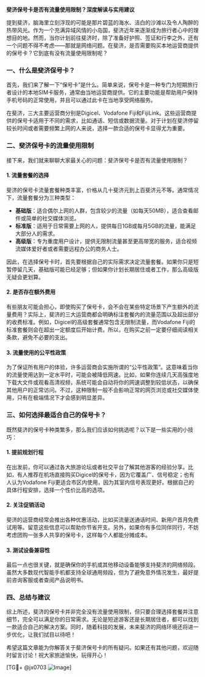 **斐济保号卡是否有流量使用限制？深度解读与实用建议**

提到斐济，脑海里立刻浮现的可能是那片碧蓝的海水、洁白的沙滩以及令人陶醉的热带风光。作为一个充满异域风情的小岛国，斐济近年来逐渐成为旅行者心中的理想目的地。然而，当你计划前往斐济时，除了准备好护照、签证和行李之外，还有一个问题不得不考虑——那就是网络问题。在斐济，是否需要购买本地运营商提供的保号卡？它到底有没有流量使用限制呢？

### 一、什么是斐济保号卡？

首先，我们来了解一下“保号卡”是什么。简单来说，保号卡是一种专门为短期旅行者设计的本地SIM卡服务，通常由当地运营商提供。它的主要功能是帮助用户保持手机号码的正常使用，并且可以通过此卡在当地享受网络服务。

在斐济，三大主要运营商分别是Digicel、Vodafone Fiji和FijiLink。这些运营商提供的保号卡适用于不同的需求，比如通话、短信或数据流量。对于计划在斐济停留较长时间或者需要频繁上网的人来说，选择一款合适的保号卡显得尤为重要。

### 二、斐济保号卡的流量使用限制

接下来，我们就来聊聊大家最关心的问题：斐济保号卡是否有流量使用限制？

#### 1. **流量套餐的选择**
斐济的保号卡流量套餐种类丰富，价格从几十斐济元到上百斐济元不等。通常情况下，流量套餐分为三种类型：
- **基础版**：适合偶尔上网的人群，包含较少的流量（如每天50MB），适合查看邮件或简单的社交媒体浏览。
- **标准版**：适用于日常需要上网的人，提供每日1GB或每月5GB的流量，能满足大部分人的需求。
- **高级版**：专为重度用户设计，提供无限制流量甚至更高带宽的服务，适合视频流媒体爱好者或者需要远程办公的商务人士。

因此，在选择保号卡时，首先要根据自己的实际需求决定流量套餐。如果你只是短暂停留几天，基础版可能已经足够；但如果你计划长期居住或者工作，那么高级版无疑会更划算。

#### 2. **是否存在额外费用**
有些朋友可能会担心，即使购买了保号卡，会不会在某些特定场景下产生额外的流量费用？实际上，斐济的三大运营商都会明确标注套餐内的流量范围以及超出部分的收费标准。例如，Digicel的高级套餐通常包含无限制流量，而Vodafone Fiji的标准套餐则会在超出一定额度后开始计费。所以，在购买之前一定要仔细阅读相关条款，避免不必要的支出。

#### 3. **流量使用的公平性政策**
为了保证所有用户的体验，许多运营商会实施所谓的“公平性政策”。这意味着当你的流量使用达到一定水平时，可能会被降低网速。比如，如果你连续几天高强度地下载大文件或观看高清视频，系统可能会自动将你的网速调整到较低状态，以确保其他用户的正常访问。不过，这种限制一般不会影响正常的网页浏览或社交媒体使用，只有在极端情况下才会感到明显差异。

### 三、如何选择最适合自己的保号卡？

既然斐济的保号卡种类繁多，那么我们应该如何挑选呢？以下是一些实用的小技巧：

#### 1. **提前规划行程**
在出发前，你可以通过各大旅游论坛或者社交平台了解其他游客的经验分享。比如，有人推荐在机场直接购买Digicel的保号卡，因为它覆盖广、信号稳定；也有人认为Vodafone Fiji更适合市区内使用，因为其室内信号表现更好。根据自己的具体行程安排，选择一个性价比高的选项。

#### 2. **关注促销活动**
斐济的运营商经常会推出各种优惠活动，比如买流量送通话时间、新用户首月免费试用等。留意这些信息可以帮助你节省开支。另外，如果你有多位同伴同行，不妨考虑团购一张多人共享的保号卡，这样每个人都能分摊成本。

#### 3. **测试设备兼容性**
最后一点也很关键，就是确保你的手机或其他移动设备能够支持斐济的网络频段。虽然大多数现代智能手机都支持全球通用频段，但为了避免意外情况发生，最好提前咨询客服或者查阅产品说明书。

### 四、总结与建议

综上所述，斐济的保号卡并非完全没有流量使用限制，但只要合理选择套餐并注意细节，完全可以满足你的日常需求。无论是短途游客还是长期居住者，都可以找到一款适合自己的解决方案。同时，随着科技的发展，未来斐济的网络环境还将进一步优化，让我们拭目以待吧！

希望这篇文章能为你解答关于斐济保号卡的所有疑问。如果还有其他问题，欢迎随时留言讨论！祝大家旅途愉快，玩得开心！

[TG💪+ @jx0703 ![Image](https://github.com/user-attachments/assets/dbca1d08-cadb-493c-b0ec-ad6f7a83f270)]